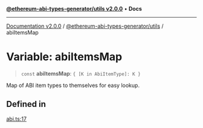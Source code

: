 [**@ethereum-abi-types-generator/utils v2.0.0**](../README.md) • **Docs**

***

[Documentation v2.0.0](../../../packages.md) / [@ethereum-abi-types-generator/utils](../README.md) / abiItemsMap

# Variable: abiItemsMap

> `const` **abiItemsMap**: `{ [K in AbiItemType]: K }`

Map of ABI item types to themselves for easy lookup.

## Defined in

[abi.ts:17](https://github.com/niZmosis/ethereum-abi-types-generator/blob/34014c6ac1a58a7622fbd21e7421270aae38bf36/packages/utils/src/abi.ts#L17)
